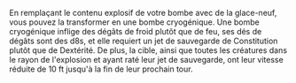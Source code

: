 En remplaçant le contenu explosif de votre bombe avec de la glace-neuf, vous pouvez la transformer en une bombe cryogénique. Une bombe cryogénique inflige des dégâts de froid plutôt que de feu, ses dés de dégâts sont des d8s, et elle requiert un jet de sauvegarde de Constitution plutôt que de Dextérité. De plus, la cible, ainsi que toutes les créatures dans le rayon de l'explosion et ayant raté leur jet de sauvegarde, ont leur vitesse réduite de 10 ft jusqu'à la fin de leur prochain tour.